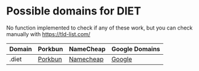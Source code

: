 # Possible domains for DIET

No function implemented to check if any of these work, but you can check manually with https://tld-list.com/

| Domain | Porkbun | NameCheap | Google Domains |
|---|---|---|---|
| .diet | [Porkbun](https://porkbun.com/checkout/search?prb=e814663da1&tlds=&idnLanguage=&search=search&q=.diet) | [Namecheap](https://www.namecheap.com/domains/registration/results/?domain=.diet) | [Google](https://domains.google.com/registrar/search?searchTerm=.diet) |
